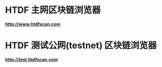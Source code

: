 
# HTDF 主网区块链浏览器
**http://www.htdfscan.com**

# HTDF 测试公网(testnet) 区块链浏览器
**http://test.htdfscan.com**

